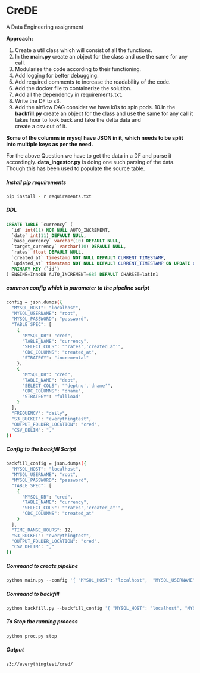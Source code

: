 # CreDE
A Data Engineering assignment

**Approach:**
1. Create a util class which will consist of all the functions.
2. In the **main.py** create an object for the class and use the same
   for any call.
3. Modularise the code according to their functioning.
4. Add logging for better debugging.
5. Add required comments to increase the readability of the code.
6. Add the docker file to containerize the solution.
7. Add all the dependency in requirements.txt.
8. Write the DF to s3.
9. Add the airflow DAG consider we have k8s to spin pods.
10.In the **backfill.py** create an object for the class and use the same
   for any call it takes hour to look back and take the delta data and  
   create a csv out of it.

**Some of the columns in mysql have JSON in it, which needs to be split  
into multiple keys as per the need.**

For the above Question we have to get the data in a DF and parse it  
accordingly. **data_ingestor.py** is doing one such parsing of the data.  
Though this has been used to populate the source table.


##### Install pip requirements
```sh
pip install - r requirements.txt
```
##### DDL
```SQL
CREATE TABLE `currency` (
  `id` int(11) NOT NULL AUTO_INCREMENT,
  `date` int(11) DEFAULT NULL,
  `base_currency` varchar(10) DEFAULT NULL,
  `target_currency` varchar(10) DEFAULT NULL,
  `rates` float DEFAULT NULL,
  `created_at` timestamp NOT NULL DEFAULT CURRENT_TIMESTAMP,
  `updated_at` timestamp NOT NULL DEFAULT CURRENT_TIMESTAMP ON UPDATE CURRENT_TIMESTAMP,
  PRIMARY KEY (`id`)
) ENGINE=InnoDB AUTO_INCREMENT=685 DEFAULT CHARSET=latin1
```
##### common config which is parameter to the pipeline script
```sh
config = json.dumps({
  "MYSQL_HOST": "localhost",
  "MYSQL_USERNAME": "root",
  "MYSQL_PASSWORD": "password",
  "TABLE_SPEC": [
    {
      "MYSQL_DB": "cred",
      "TABLE_NAME": "currency",
      "SELECT_COLS": "'rates','created_at'",
      "CDC_COLUMNS": "created_at",
      "STRATEGY": "incremental"
    },
    {
      "MYSQL_DB": "cred",
      "TABLE_NAME": "dept",
      "SELECT_COLS": "'deptno','dname'",
      "CDC_COLUMNS": "dname",
      "STRATEGY": "fullload"
    }
  ],
  "FREQUENCY": "daily",
  "S3_BUCKET": "everythingtest",
  "OUTPUT_FOLDER_LOCATION": "cred",
  "CSV_DELIM": ","
})
```

##### Config to the backfill Script
```sh
backfill_config = json.dumps({
  "MYSQL_HOST": "localhost",
  "MYSQL_USERNAME": "root",
  "MYSQL_PASSWORD": "password",
  "TABLE_SPEC": [
    {
      "MYSQL_DB": "cred",
      "TABLE_NAME": "currency",
      "SELECT_COLS": "'rates','created_at'",
      "CDC_COLUMNS": "created_at"
    }
  ],
  "TIME_RANGE_HOURS": 12,
  "S3_BUCKET": "everythingtest",
  "OUTPUT_FOLDER_LOCATION": "cred",
  "CSV_DELIM": ","
})
```
##### Command to create pipeline
```python
python main.py --config '{ "MYSQL_HOST": "localhost",  "MYSQL_USERNAME": "root", "MYSQL_PASSWORD": "password", "TABLE_SPEC": [ { "MYSQL_DB": "cred","TABLE_NAME": "currency", "SELECT_COLS": "'rates','created_at'", "CDC_COLUMNS": "created_at", "STRATEGY": "incremental"}, {"MYSQL_DB": "cred", "TABLE_NAME": "dept", "SELECT_COLS": "'deptno','dname'", "CDC_COLUMNS": "dname", "STRATEGY": "fullload" } ],"FREQUENCY":"daily","S3_BUCKET": "everythingtest","OUTPUT_FOLDER_LOCATION":"cred", "CSV_DELIM": "," }'
```
##### Command to backfill
```python
python backfill.py --backfill_config '{ "MYSQL_HOST": "localhost", "MYSQL_USERNAME": "root", "MYSQL_PASSWORD": "password", "TABLE_SPEC": [ {  "MYSQL_DB": "cred","TABLE_NAME": "currency", "SELECT_COLS": "'rates','created_at'", "CDC_COLUMNS": "created_at" } ], "TIME_RANGE_HOURS": 12, "S3_BUCKET": "everythingtest", "OUTPUT_FOLDER_LOCATION": "cred", "CSV_DELIM": "," }'
```
##### To Stop the running process
```python
python proc.py stop
```

##### Output
```sh
s3://everythingtest/cred/
```
